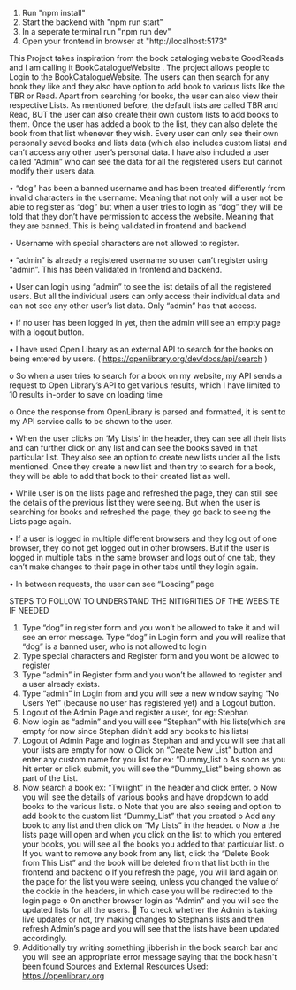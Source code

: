 1. Run "npm install"
2. Start the backend with "npm run start"
3. In a seperate terminal run "npm run dev"
4. Open your frontend in browser at "http://localhost:5173"



This Project takes inspiration from the book cataloging website GoodReads and I am calling it BookCatalogueWebsite .
The project allows people to Login to the BookCatalogueWebsite. The users can then search for any book they like and they also have option to add book to various lists like the TBR or Read. Apart from searching for books, the user can also view their respective Lists. As mentioned before, the default lists are called TBR and Read, BUT the user can also create their own custom lists to add books to them. Once the user has added a book to the list, they can also delete the book from that list whenever they wish.
Every user can only see their own personally saved books and lists data (which also includes custom lists) and can’t access any other user’s personal data. I have also included a user called “Admin” who can see the data for all the registered users but cannot modify their users data.

• “dog” has been a banned username and has been treated differently from invalid characters in the username: Meaning that not only will a user not be able to register as “dog” but when a user tries to login as “dog” they will be told that they don’t have permission to access the website. Meaning that they are banned. This is being validated in frontend and backend

• Username with special characters are not allowed to register.

• “admin” is already a registered username so user can’t register using “admin”. This has been validated in frontend and backend.

• User can login using “admin” to see the list details of all the registered users. But all the individual users can only access their individual data and can not see any other user’s list data. Only “admin” has that access.

• If no user has been logged in yet, then the admin will see an empty page with a logout button.

• I have used Open Library as an external API to search for the books on being entered by users. ( https://openlibrary.org/dev/docs/api/search )

o So when a user tries to search for a book on my website, my API sends a request to Open Library’s API to get various results, which I have limited to 10 results in-order to save on loading time

o Once the response from OpenLibrary is parsed and formatted, it is sent to my API service calls to be shown to the user.

• When the user clicks on ‘My Lists’ in the header, they can see all their lists and can further click on any list and can see the books saved in that particular list. They also see an option to create new lists under all the lists mentioned. Once they create a new list and then try to search for a book, they will be able to add that book to their created list as well.

• While user is on the lists page and refreshed the page, they can still see the details of the previous list they were seeing. But when the user is searching for books and refreshed the page, they go back to seeing the Lists page again.

• If a user is logged in multiple different browsers and they log out of one browser, they do not get logged out in other browsers. But if the user is logged in multiple tabs in the same browser and logs out of one tab, they can’t make changes to their page in other tabs until they login again.  

• In between requests, the user can see “Loading” page

STEPS TO FOLLOW TO UNDERSTAND THE NITIGRITIES OF THE WEBSITE IF NEEDED

1. Type “dog” in register form and you won’t be allowed to take it and will see an error message. Type “dog” in Login form and you will realize that “dog” is a banned user, who is not allowed to login
2. Type special characters and Register form and you wont be allowed to register
3. Type “admin” in Register form and you won’t be allowed to register and a user already exists.
4. Type “admin” in Login from and you will see a new window saying “No Users Yet” (because no user has registered yet) and a Logout button.
5. Logout of the Admin Page and register a user, for eg: Stephan
6. Now login as “admin” and you will see “Stephan” with his lists(which are empty for now since Stephan didn’t add any books to his lists)
7. Logout of Admin Page and login as Stephan and and you will see that all your lists are empty for now.
   o Click on “Create New List” button and enter any custom name for you list for ex: “Dummy_list
   o As soon as you hit enter or click submit, you will see the “Dummy_List” being shown as part of the List.
8. Now search a book ex: “Twilight” in the header and click enter.
   o Now you will see the details of various books and have dropdown to add books to the various lists.
   o Note that you are also seeing and option to add book to the custom list “Dummy_List” that you created
   o Add any book to any list and then click on “My Lists” in the header.
   o Now a the lists page will open and when you click on the list to which you entered your books, you will see all the books you added to that particular list.
   o If you want to remove any book from any list, click the “Delete Book from This List” and the book will be deleted from that list both in the frontend and backend
   o If you refresh the page, you will land again on the page for the list you were seeing, unless you changed the value of the cookie in the headers, in which case you will be redirected to the login page
   o On another browser login as “Admin” and you will see the updated lists for all the users.
    To check whether the Admin is taking live updates or not, try making changes to Stephan’s lists and then refresh Admin’s page and you will see that the lists have been updated accordingly.
9. Additionally try writing something jibberish in the book search bar and you will see an appropriate error message saying that the book hasn't been found
   Sources and External Resources Used:
   https://openlibrary.org
